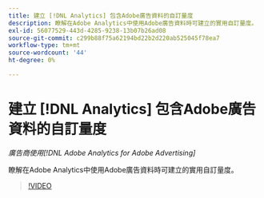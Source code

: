 ```yaml
---
title: 建立 [!DNL Analytics] 包含Adobe廣告資料的自訂量度
description: 瞭解在Adobe Analytics中使用Adobe廣告資料時可建立的實用自訂量度。
exl-id: 56077529-443d-4285-9238-13b07b26ad08
source-git-commit: c299b88f75a62194bd22b2d220ab525045f78ea7
workflow-type: tm+mt
source-wordcount: '44'
ht-degree: 0%

---
```


# 建立 [!DNL Analytics] 包含Adobe廣告資料的自訂量度

*廣告商使用[!DNL Adobe Analytics for Adobe Advertising]*

瞭解在Adobe Analytics中使用Adobe廣告資料時可建立的實用自訂量度。

>[!VIDEO](https://video.tv.adobe.com/v/33919)
